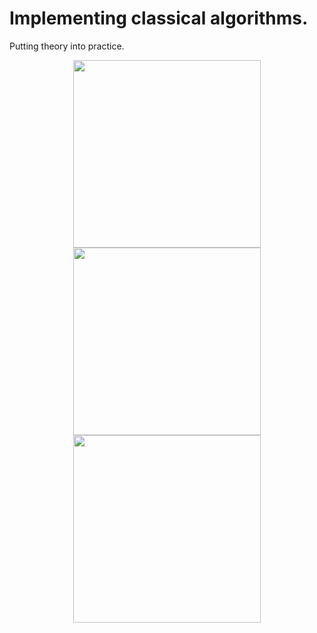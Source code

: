 # Implementing classical algorithms.

Putting theory into practice.

<p align="center">
  <img src="https://user-images.githubusercontent.com/50045763/82758036-16c57400-9db2-11ea-9e49-5bd3db1e49f1.jpg" width="300">
  <img src="https://user-images.githubusercontent.com/50045763/82758038-1b8a2800-9db2-11ea-98e5-77fc22279dd6.jpg" width="300">
  <img src="https://user-images.githubusercontent.com/50045763/82758037-1927ce00-9db2-11ea-8ee0-7dca2292fa52.png" width="300">
</p>
